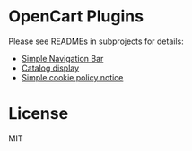 # OpenCart Plugins

Please see READMEs in subprojects for details:

* [Simple Navigation Bar](Simple-Navigation-Bar/README.md)
* [Catalog display](Catalog-display/README.md)
* [Simple cookie policy notice](Simple-cookie-policy-notice/README.md)

# License

MIT

